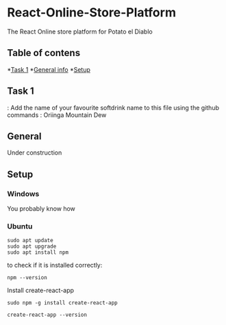 # React-Online-Store-Platform
The React Online store platform for Potato el Diablo

## Table of contens
*[Task 1](#Task-1)
*[General info](#general)
*[Setup](#setup)
## Task 1
: Add the name of your favourite softdrink name to this file using the github commands :
Oriinga Mountain Dew

## General
Under construction


## Setup
### Windows
You probably know how 

### Ubuntu
```
sudo apt update
sudo apt upgrade
sudo apt install npm

```
to check if it is installed correctly:
```
npm --version
```
Install create-react-app

```
sudo npm -g install create-react-app

create-react-app --version
```
